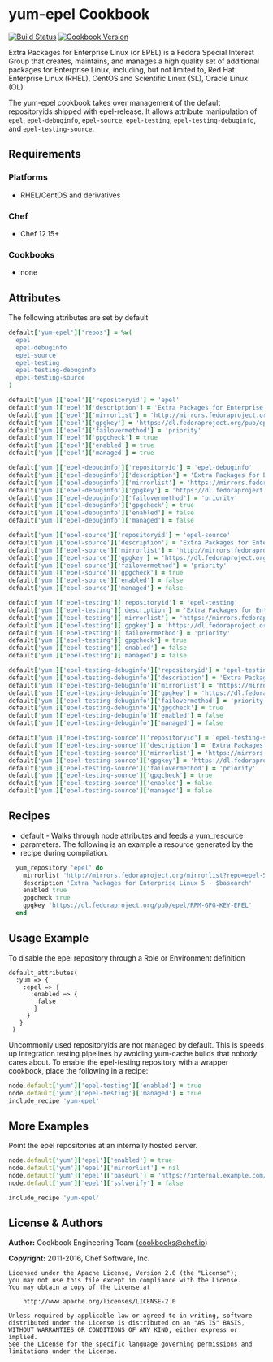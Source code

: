 # yum-epel Cookbook

[![Build Status](https://travis-ci.org/chef-cookbooks/yum-epel.svg?branch=master)](http://travis-ci.org/chef-cookbooks/yum-epel) [![Cookbook Version](https://img.shields.io/cookbook/v/yum-epel.svg)](https://supermarket.chef.io/cookbooks/yum-epel)

Extra Packages for Enterprise Linux (or EPEL) is a Fedora Special Interest Group that creates, maintains, and manages a high quality set of additional packages for Enterprise Linux, including, but not limited to, Red Hat Enterprise Linux (RHEL), CentOS and Scientific Linux (SL), Oracle Linux (OL).

The yum-epel cookbook takes over management of the default repositoryids shipped with epel-release. It allows attribute manipulation of `epel`, `epel-debuginfo`, `epel-source`, `epel-testing`, `epel-testing-debuginfo`, and `epel-testing-source`.

## Requirements

### Platforms

- RHEL/CentOS and derivatives

### Chef

- Chef 12.15+

### Cookbooks

- none

## Attributes

The following attributes are set by default

```ruby
default['yum-epel']['repos'] = %w(
  epel
  epel-debuginfo
  epel-source
  epel-testing
  epel-testing-debuginfo
  epel-testing-source
)
```

```ruby
default['yum']['epel']['repositoryid'] = 'epel'
default['yum']['epel']['description'] = 'Extra Packages for Enterprise Linux 7 - $basearch'
default['yum']['epel']['mirrorlist'] = 'http://mirrors.fedoraproject.org/mirrorlist?repo=epel-5&arch=$basearch'
default['yum']['epel']['gpgkey'] = 'https://dl.fedoraproject.org/pub/epel/RPM-GPG-KEY-EPEL-7'
default['yum']['epel']['failovermethod'] = 'priority'
default['yum']['epel']['gpgcheck'] = true
default['yum']['epel']['enabled'] = true
default['yum']['epel']['managed'] = true
```

```ruby
default['yum']['epel-debuginfo']['repositoryid'] = 'epel-debuginfo'
default['yum']['epel-debuginfo']['description'] = 'Extra Packages for Enterprise Linux 7 - $basearch - Debug'
default['yum']['epel-debuginfo']['mirrorlist'] = 'https://mirrors.fedoraproject.org/metalink?repo=epel-debug-7&arch=$basearch'
default['yum']['epel-debuginfo']['gpgkey'] = 'https://dl.fedoraproject.org/pub/epel/RPM-GPG-KEY-EPEL-7'
default['yum']['epel-debuginfo']['failovermethod'] = 'priority'
default['yum']['epel-debuginfo']['gpgcheck'] = true
default['yum']['epel-debuginfo']['enabled'] = false
default['yum']['epel-debuginfo']['managed'] = false
```

```ruby
default['yum']['epel-source']['repositoryid'] = 'epel-source'
default['yum']['epel-source']['description'] = 'Extra Packages for Enterprise Linux 7 - $basearch - Source'
default['yum']['epel-source']['mirrorlist'] = 'http://mirrors.fedoraproject.org/mirrorlist?repo=epel-source-7&arch=$basearch'
default['yum']['epel-source']['gpgkey'] = 'https://dl.fedoraproject.org/pub/epel/RPM-GPG-KEY-EPEL-7'
default['yum']['epel-source']['failovermethod'] = 'priority'
default['yum']['epel-source']['gpgcheck'] = true
default['yum']['epel-source']['enabled'] = false
default['yum']['epel-source']['managed'] = false
```

```ruby
default['yum']['epel-testing']['repositoryid'] = 'epel-testing'
default['yum']['epel-testing']['description'] = 'Extra Packages for Enterprise Linux 7 - Testing - $basearch'
default['yum']['epel-testing']['mirrorlist'] = 'https://mirrors.fedoraproject.org/metalink?repo=testing-epel7&arch=$basearch'
default['yum']['epel-testing']['gpgkey'] = 'https://dl.fedoraproject.org/pub/epel/RPM-GPG-KEY-EPEL-7r'
default['yum']['epel-testing']['failovermethod'] = 'priority'
default['yum']['epel-testing']['gpgcheck'] = true
default['yum']['epel-testing']['enabled'] = false
default['yum']['epel-testing']['managed'] = false
```

```ruby
default['yum']['epel-testing-debuginfo']['repositoryid'] = 'epel-testing-debuginfo'
default['yum']['epel-testing-debuginfo']['description'] = 'Extra Packages for Enterprise Linux 7 - Testing - $basearch Debug'
default['yum']['epel-testing-debuginfo']['mirrorlist'] = 'https://mirrors.fedoraproject.org/metalink?repo=testing-debug-epel7&arch=$basearch'
default['yum']['epel-testing-debuginfo']['gpgkey'] = 'https://dl.fedoraproject.org/pub/epel/RPM-GPG-KEY-EPEL-7'
default['yum']['epel-testing-debuginfo']['failovermethod'] = 'priority'
default['yum']['epel-testing-debuginfo']['gpgcheck'] = true
default['yum']['epel-testing-debuginfo']['enabled'] = false
default['yum']['epel-testing-debuginfo']['managed'] = false
```

```ruby
default['yum']['epel-testing-source']['repositoryid'] = 'epel-testing-source'
default['yum']['epel-testing-source']['description'] = 'Extra Packages for Enterprise Linux 7 - Testing - $basearch Source'
default['yum']['epel-testing-source']['mirrorlist'] = 'https://mirrors.fedoraproject.org/metalink?repo=testing-source-epel7&arch=$basearch'
default['yum']['epel-testing-source']['gpgkey'] = 'https://dl.fedoraproject.org/pub/epel/RPM-GPG-KEY-EPEL-7'
default['yum']['epel-testing-source']['failovermethod'] = 'priority'
default['yum']['epel-testing-source']['gpgcheck'] = true
default['yum']['epel-testing-source']['enabled'] = false
default['yum']['epel-testing-source']['managed'] = false
```

## Recipes

- default - Walks through node attributes and feeds a yum_resource
- parameters. The following is an example a resource generated by the
- recipe during compilation.

```ruby
  yum_repository 'epel' do
    mirrorlist 'http://mirrors.fedoraproject.org/mirrorlist?repo=epel-5&arch=$basearch'
    description 'Extra Packages for Enterprise Linux 5 - $basearch'
    enabled true
    gpgcheck true
    gpgkey 'https://dl.fedoraproject.org/pub/epel/RPM-GPG-KEY-EPEL'
  end
```

## Usage Example

To disable the epel repository through a Role or Environment definition

```
default_attributes(
  :yum => {
    :epel => {
      :enabled => {
        false
       }
     }
   }
 )
```

Uncommonly used repositoryids are not managed by default. This is speeds up integration testing pipelines by avoiding yum-cache builds that nobody cares about. To enable the epel-testing repository with a wrapper cookbook, place the following in a recipe:

```ruby
node.default['yum']['epel-testing']['enabled'] = true
node.default['yum']['epel-testing']['managed'] = true
include_recipe 'yum-epel'
```

## More Examples

Point the epel repositories at an internally hosted server.

```ruby
node.default['yum']['epel']['enabled'] = true
node.default['yum']['epel']['mirrorlist'] = nil
node.default['yum']['epel']['baseurl'] = 'https://internal.example.com/centos/7/os/x86_64'
node.default['yum']['epel']['sslverify'] = false

include_recipe 'yum-epel'
```

## License & Authors

**Author:** Cookbook Engineering Team ([cookbooks@chef.io](mailto:cookbooks@chef.io))

**Copyright:** 2011-2016, Chef Software, Inc.

```
Licensed under the Apache License, Version 2.0 (the "License");
you may not use this file except in compliance with the License.
You may obtain a copy of the License at

    http://www.apache.org/licenses/LICENSE-2.0

Unless required by applicable law or agreed to in writing, software
distributed under the License is distributed on an "AS IS" BASIS,
WITHOUT WARRANTIES OR CONDITIONS OF ANY KIND, either express or implied.
See the License for the specific language governing permissions and
limitations under the License.
```
